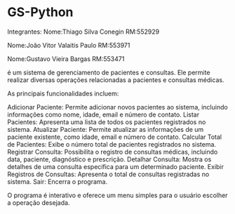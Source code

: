 # GS-Python

Integrantes:
Nome:Thiago Silva Conegin
RM:552929

Nome:João Vitor Valaitis Paulo
RM:553971

Nome:Gustavo Vieira Bargas
RM:553471


é um sistema de gerenciamento de pacientes e consultas. Ele permite realizar diversas operações relacionadas a pacientes e consultas médicas.

As principais funcionalidades incluem:

Adicionar Paciente: Permite adicionar novos pacientes ao sistema, incluindo informações como nome, idade, email e número de contato.
Listar Pacientes: Apresenta uma lista de todos os pacientes registrados no sistema.
Atualizar Paciente: Permite atualizar as informações de um paciente existente, como idade, email e número de contato.
Calcular Total de Pacientes: Exibe o número total de pacientes registrados no sistema.
Registrar Consulta: Possibilita o registro de consultas médicas, incluindo data, paciente, diagnóstico e prescrição.
Detalhar Consulta: Mostra os detalhes de uma consulta específica para um determinado paciente.
Exibir Registros de Consultas: Apresenta o total de consultas registradas no sistema.
Sair: Encerra o programa.

O programa é interativo e oferece um menu simples para o usuário escolher a operação desejada.
